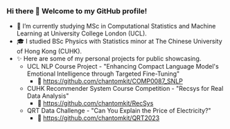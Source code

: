 ### Hi there 👋 Welcome to my GitHub profile!

- 🌱 I’m currently studying MSc in Computational Statistics and Machine Learning at University College London (UCL).
- 🎓 I studied BSc Physics with Statistics minor at The Chinese University of Hong Kong (CUHK).
- ✨ Here are some of my personal projects for public showcasing.
  - UCL NLP Course Project \- "Enhancing Compact Language Model's Emotional Intelligence through Targeted Fine-Tuning"
    - 🔗 https://github.com/chantomkit/COMP0087_SNLP
  - CUHK Recommender System Course Competition \- "Recsys for Real Data Analysis"
    - 🔗 https://github.com/chantomkit/RecSys
  - QRT Data Challenge \- "Can You Explain the Price of Electricity?"
    - 🔗 https://github.com/chantomkit/QRT2023

<!--
**chantomkit/chantomkit** is a ✨ _special_ ✨ repository because its `README.md` (this file) appears on your GitHub profile.

Here are some ideas to get you started:

- 🔭 I’m currently working on ...
- 🌱 I’m currently learning ...
- 👯 I’m looking to collaborate on ...
- 🤔 I’m looking for help with ...
- 💬 Ask me about ...
- 📫 How to reach me: ...
- 😄 Pronouns: ...
- ⚡ Fun fact: ...
-->
